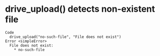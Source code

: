 # drive_upload() detects non-existent file

    Code
      drive_upload("no-such-file", "File does not exist")
    Error <simpleError>
      File does not exist:
        * no-such-file

